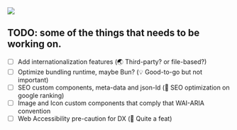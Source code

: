 <img src='https://socialify.git.ci/zourdyzou/krakenmaze/image?description=1&font=Source%20Code%20Pro&forks=1&language=1&name=1&owner=1&pattern=Charlie%20Brown&pulls=1&stargazers=1&theme=Dark' />

## TODO: some of the things that needs to be working on.

- [ ] Add internationalization features (🌏 Third-party? or file-based?)
- [ ] Optimize bundling runtime, maybe Bun? (💡 Good-to-go but not important)
- [ ] SEO custom components, meta-data and json-ld (🧪 SEO optimization on google ranking)
- [ ] Image and Icon custom components that comply that WAI-ARIA convention
- [ ] Web Accessibility pre-caution for DX (🔰 Quite a feat)
